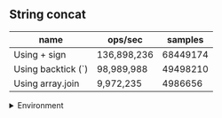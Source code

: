 ## String concat

|name|ops/sec|samples|
|-|-|-|
|Using + sign|136,898,236|68449174|
|Using backtick (`)|98,989,988|49498210|
|Using array.join|9,972,235|4986656|


<details>
<summary>Environment</summary>

* __Machine:__ linux x64 | 4 vCPUs | 7.6GB Mem
* __Run:__ Tue Oct 29 2024 19:43:12 GMT+0000 (Coordinated Universal Time)
* __Node:__ `v22.8.0`
</details>

<!--
{"environment":{"platform":"linux","arch":"x64","cpus":4,"totalMemory":7.597877502441406},"benchmarks":[{"name":"Using + sign","opsSec":136898236.8386317,"samples":68449174},{"name":"Using backtick (`)","opsSec":98989988.02653798,"samples":49498210},{"name":"Using array.join","opsSec":9972235.49717808,"samples":4986656}]}-->
